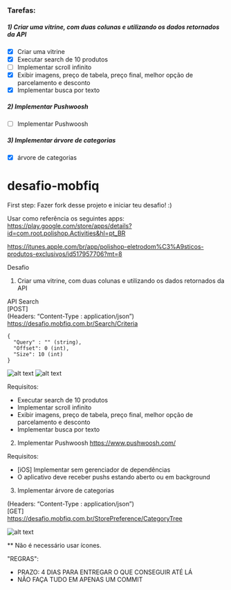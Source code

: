 ### Tarefas:
##### 1) Criar uma vitrine, com duas colunas e utilizando os dados retornados da API
- [x] Criar uma vitrine
- [x] Executar search de 10 produtos 
- [ ] Implementar scroll infinito
- [x] Exibir imagens, preço de tabela, preço final, melhor opção de parcelamento e desconto
- [x] Implementar busca por texto

##### 2) Implementar Pushwoosh
- [ ] Implementar Pushwoosh

##### 3) Implementar árvore de categorias
- [x] árvore de categorias


# desafio-mobfiq

First step: Fazer fork desse projeto e iniciar teu desafio! :)

Usar como referência os seguintes apps:
https://play.google.com/store/apps/details?id=com.root.polishop.Activities&hl=pt_BR

https://itunes.apple.com/br/app/polishop-eletrodom%C3%A9sticos-produtos-exclusivos/id517957706?mt=8 


Desafio

1) Criar uma vitrine, com duas colunas e utilizando os dados retornados da API

API Search  
[POST]  
(Headers: “Content-Type : application/json”)  
https://desafio.mobfiq.com.br/Search/Criteria  
```
{
  "Query" : "" (string),
  "Offset": 0 (int),
  "Size": 10 (int)
} 
```

![alt text](http://i.imgur.com/ebjy0C6.png)
![alt text](http://i.imgur.com/k2w9h6S.png)

 
Requisitos:
- Executar search de 10 produtos 
- Implementar scroll infinito
- Exibir imagens, preço de tabela, preço final, melhor opção de parcelamento e desconto
- Implementar busca por texto
 
2) Implementar Pushwoosh https://www.pushwoosh.com/

Requisitos:
- [iOS] Implementar sem gerenciador de dependências
- O aplicativo deve receber pushs estando aberto ou em background

3) Implementar árvore de categorias

(Headers: “Content-Type : application/json”)  
[GET]  
https://desafio.mobfiq.com.br/StorePreference/CategoryTree  

![alt text](http://i.imgur.com/W5GlHjz.png)


** Não é necessário usar ícones.

"REGRAS":

- PRAZO: 4 DIAS PARA ENTREGAR O QUE CONSEGUIR ATÉ LÁ
- NÃO FAÇA TUDO EM  APENAS UM COMMIT
